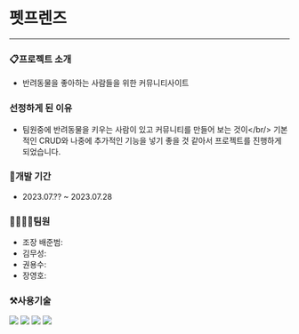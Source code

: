 # 펫프렌즈
-----

### 📋프로젝트 소개
- 반려동물을 좋아하는 사람들을 위한 커뮤니티사이트
   
### 선정하게 된 이유
- 팀원중에 반려동물을 키우는 사람이 있고 커뮤니티를 만들어 보는 것이</br/>
  기본적인 CRUD와 나중에 추가적인 기능을 넣기 좋을 것 같아서 프로젝트를 진행하게 되었습니다.


### 📅개발 기간
- 2023.07.?? ~ 2023.07.28

### 👨‍👨‍👦‍👦팀원
- 조장 배준범:
- 김무성:
- 권용수:
- 장영호:

### ⚒사용기술
<img src="https://img.shields.io/badge/javascript-F7DF1E?style=for-the-badge&logo=javascript&logoColor=black"> <img src="https://img.shields.io/badge/node.js-339933?style=for-the-badge&logo=nodedotjs&logoColor=white"> <img src="https://img.shields.io/badge/react-61DAFB?style=for-the-badge&logo=react&logoColor=black"> <img src="https://img.shields.io/badge/mysql-4479A1?style=for-the-badge&logo=mysql&logoColor=white">







